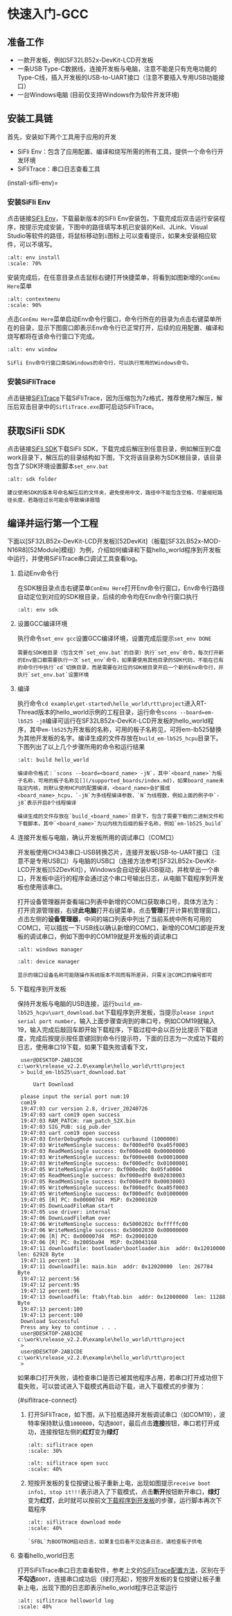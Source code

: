 # 快速入门-GCC

[SDK]: https://iottest.lovemcu.cn/web-file/sdk/release_v2.2.0.zip
[Env]: https://iottest.lovemcu.cn/web-file/sdk/SiFli_Env.exe
[Trace]: https://iottest.lovemcu.cn/web-file/sdk/SifliTrace_v2.2.6.7z


## 准备工作

- 一款开发板，例如SF32LB52x-DevKit-LCD开发板
- 一条USB Type-C数据线，连接开发板与电脑，注意不能是只有充电功能的Type-C线，插入开发板的USB-to-UART接口（注意不要插入专用USB功能接口）
- 一台Windows电脑 (目前仅支持Windows作为软件开发环境)


## 安装工具链
首先，安装如下两个工具用于应用的开发
- SiFli Env：包含了应用配置、编译和烧写所需的所有工具，提供一个命令行开发环境
- SiFliTrace：串口日志查看工具

(install-sifli-env)=
### 安装SiFli Env
点击链接[SiFli Env][Env]，下载最新版本的SiFli Env安装包，下载完成后双击运行安装程序，按提示完成安装，下图中的路径填写本机已安装的Keil、JLink、Visual Studio等软件的路径，将鼠标移动到`i`图标上可以查看提示，如果未安装相应软件，可以不填写。
```{image} assets/sifli_env_ui.png
:alt: env install
:scale: 70%
```

安装完成后，在任意目录点击鼠标右键打开快捷菜单，将看到如图新增的`ConEmu Here`菜单
```{image} assets/contextmenu.png
:alt: contextmenu
:scale: 90%
```

点击`ConEmu Here`菜单启动Env命令行窗口，命令行所在的目录为点击右键菜单所在的目录，显示下图窗口即表示Env命令行已正常打开，后续的应用配置、编译和烧写都将在该命令行窗口下完成。
```{image} assets/env_window.png
:alt: env window
```

```{note}
SiFli Env命令行窗口类似Windows的命令行，可以执行常用的Windows命令。
```

### 安装SiFliTrace
点击链接[SiFliTrace][Trace]下载SiFliTrace，因为压缩包为7z格式，推荐使用7z解压，解压后双击目录中的`SifliTrace.exe`即可启动SiFliTrace。


## 获取SiFli SDK
点击链接[SiFli SDK][SDK]下载SiFli SDK，下载完成后解压到任意目录，例如解压到C盘work目录下，解压后的目录结构如下图，下文将该目录称为SDK根目录，该目录包含了SDK环境设置脚本`set_env.bat`
```{image} assets/sdk_folder.png
:alt: sdk folder
```

```{important}
建议使用SDK的版本号命名解压后的文件夹，避免使用中文，路径中不能包含空格，尽量缩短路径长度，若路径过长可能会导致编译报错
```

## 编译并运行第一个工程
下面以[SF32LB52x-DevKit-LCD开发板][52DevKit]（板载[SF32LB52x-MOD-N16R8][52Module]模组）为例，介绍如何编译和下载hello_world程序到开发板中运行，并使用SiFliTrace串口调试工具查看log。
1. 启动Env命令行

    在SDK根目录点击右键菜单`ConEmu Here`打开Env命令行窗口，Env命令行路径自动定位到对应的SDK根目录，后续的命令均在Env命令行窗口执行

    ```{image} assets/env_sdk.png
    :alt: env sdk
    ```

1. 设置GCC编译环境
    
    执行命令`set_env gcc`设置GCC编译环境，设置完成后提示`set_env DONE`
    ```{note}
    需要在SDK根目录（包含文件`set_env.bat`的目录）执行`set_env`命令，每次打开新的Env窗口都需要执行一次`set_env`命令，如果要使用其他目录的SDK代码，不能在已有的命令行中执行`cd`切换目录，而是需要在对应的SDK根目录开启一个新的Env命令行，并执行`set_env.bat`设置环境
    ```
1. 编译
    
    执行命令`cd example\get-started\hello_world\rtt\project`进入RT-Thread版本的hello_world示例的工程目录，运行命令`scons --board=em-lb525 -j8`编译可运行在SF32LB52x-DevKit-LCD开发板的hello_world程序，其中`em-lb525`为开发板的名称，可用的板子名称见[](/supported_boards/index.md)，可将em-lb525替换为其他开发板的名字。编译生成的文件存放在`build_em-lb525_hcpu`目录下。下图列出了以上几个步骤所用的命令和运行结果
    ```{image} assets/build_hello_world.png
    :alt: build hello_world
    ```
    ```{note}
    编译命令格式：`scons --board=<board_name> -jN`，其中`<board_name>`为板子名称，可用的板子名称见[](/supported_boards/index.md)，如果board_name未指定内核，则默认使用HCPU的配置编译，<board_name>会扩展成<board_name>_hcpu，`-jN`为多线程编译参数，`N`为线程数，例如上面的例子中`-j8`表示开启8个线程编译

    编译生成的文件存放在`build_<board_name>`目录下，包含了需要下载的二进制文件和下载脚本，其中`<board_name>`为以内核为后缀的板子名称，例如`em-lb525_build`
    ```
1. 连接开发板与电脑，确认开发板所用的调试串口（COM口）

    开发板使用CH343串口-USB转换芯片，连接开发板USB-to-UART接口（注意不是专用USB口）与电脑的USB口（连接方法参考[SF32LB52x-DevKit-LCD开发板][52DevKit]），Windows会自动安装USB驱动，并枚举出一个串口，开发板中运行的程序会通过这个串口号输出日志，从电脑下载程序到开发板也使用该串口。
    
    打开设备管理器并查看端口列表中新增的COM口获取串口号，具体方法为：打开资源管理器，右键**此电脑**打开右键菜单，点击**管理**打开计算机管理窗口，点击左侧的**设备管理器**，中间的端口列表中列出了当前系统中所有可用的COM口，可以插拔一下USB线以确认新增的COM口，新增的COM口即是开发板的调试串口，例如下图中的COM19就是开发板的调试串口
    ```{image} assets/windows_manager.png
    :alt: windows manager
    ```
    ```{image} assets/device_manager.png
    :alt: device manager
    ```
    ```{note}
    显示的端口设备名称可能随操作系统版本不同而有所差异，只需关注COM口的编号即可
    ```
1. 下载程序到开发板
   
    保持开发板与电脑的USB连接，运行`build_em-lb525_hcpu\uart_download.bat`下载程序到开发板，当提示`please input serial port number`，输入上面步骤查询到的串口号，例如COM19就输入19，输入完成后敲回车即开始下载程序，下载过程中会以百分比提示下载进度，完成后按提示按任意键回到命令行提示符，下面的日志为一次成功下载的日志，使用串口19下载，如果下载失败请看下文，

        user@DESKTOP-2AB1CDE c:\work\release_v2.2.0\example\hello_world\rtt\project
        > build_em-lb525\uart_download.bat

            Uart Download

        please input the serial port num:19
        com19
        19:47:03 cur version 2.8, driver_20240726
        19:47:03 uart com19 open success
        19:47:03 RAM_PATCH: ram_patch_52X.bin
        19:47:03 SIG_PUB: sig_pub.der
        19:47:03 uart com19 open success
        19:47:03 EnterDebugMode success: curbaund (1000000)
        19:47:03 WriteMemSingle success: 0xf000edf0 0xa05f0003
        19:47:03 ReadMemSingle success: 0xf000ee08 0x00000000
        19:47:03 WriteMemSingle success: 0xf000ee08 0x00010000
        19:47:03 WriteMemSingle success: 0xf000edfc 0x01000001
        19:47:05 WriteMemSingle error: 0xf000ed0c 0x05fa0004
        19:47:05 ReadMemSingle success: 0xf000edf0 0x02030003
        19:47:05 ReadMemSingle success: 0xf000edf0 0x00030003
        19:47:05 WriteMemSingle success: 0xf000edfc 0xa05f0003
        19:47:05 WriteMemSingle success: 0xf000edfc 0x01000000
        19:47:05 [R] PC: 0x000007d4  MSP: 0x20001020
        19:47:05 DownLoadFileRam start
        19:47:05 use driver: internal
        19:47:06 DownLoadFileRam over
        19:47:06 WriteMemSingle success: 0x5000202c 0xfffffc00
        19:47:06 WriteMemSingle success: 0x50002030 0x00000000
        19:47:06 [R] PC: 0x000007d4  MSP: 0x20001020
        19:47:06 [R] PC: 0x2005ba94  MSP: 0x20043168
        19:47:11 downloadfile: bootloader\bootloader.bin  addr: 0x12010000  len: 62928 Byte
        19:47:11 percent:18
        19:47:11 downloadfile: main.bin  addr: 0x12020000  len: 267784 Byte
        19:47:12 percent:56
        19:47:12 percent:95
        19:47:12 percent:96
        19:47:13 downloadfile: ftab\ftab.bin  addr: 0x12000000  len: 11288 Byte
        19:47:13 percent:100
        19:47:13 percent:100
        Download Successful
        Press any key to continue . . .
        user@DESKTOP-2AB1CDE c:\work\release_v2.2.0\example\hello_world\rtt\project
        >
        user@DESKTOP-2AB1CDE c:\work\release_v2.2.0\example\hello_world\rtt\project
        >

    如果串口打开失败，请检查串口是否已被其他程序占用，若串口打开成功但下载失败，可以尝试进入下载模式再启动下载，进入下载模式的步骤为：

    {#siflitrace-connect}
    1. 打开SiFliTrace，如下图，从下拉框选择开发板调试串口（如COM19），波特率保持默认值`1000000`，勾选`BOOT`，最后点击**连接**按钮，串口若打开成功，连接按钮左侧的**红灯**变为**绿灯**
    
        ```{image} assets/siflitrace_open2.png
        :alt: siflitrace open
        :scale: 30%
        ```

        ```{image} assets/siflitrace_open_succ.png
        :alt: siflitrace open succ
        :scale: 40%
        ```

    2. 短按开发板的复位按键让板子重新上电，出现如图提示`receive boot info1, stop it!!!`表示进入了下载模式，点击**断开**按钮断开串口，**绿灯**变为**红灯**，此时就可以按前文[下载程序到开发板](#download-program)的步骤，运行脚本再次下载程序

        ```{image} assets/siflitrace_download_mode.png
        :alt: siflitrace download mode
        :scale: 40%
        ```
        ```{note}
        `SFBL`为BOOTROM启动日志，如果复位后看不见这条日志，请检查板子供电
        ```
1. 查看hello_world日志

    打开SiFliTrace串口日志查看软件，参考上文的[SiFliTrace配置方法](#siflitrace-connect)，区别在于**不勾选**`BOOT`，连接串口成功后（绿灯亮起），短按开发板的复位按键让板子重新上电，出现下图的日志即表示hello_world程序已正常运行
    ```{image} assets/siflitrace_helloworld_log.png
    :alt: siflitrace helloworld log
    :scale: 40%
    ```
